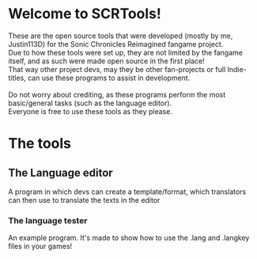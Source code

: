 # Welcome to SCRTools!
These are the open source tools that were developed (mostly by me, Justin113D) for the Sonic Chronicles Reimagined fangame project. <br/>
Due to how these tools were set up, they are not limited by the fangame itself, and as such were made open source in the first place! <br/>
That way other project devs, may they be other fan-projects or full Indie-titles, can use these programs to assist in development. <br/>
<br/>
Do not worry about crediting, as these programs perform the most basic/general tasks (such as the language editor). <br/>
Everyone is free to use these tools as they please. <br/>

# The tools
## The Language editor
A program in which devs can create a template/format, which translators can then use to translate the texts in the editor

### The language tester
An example program. It's made to show how to use the .lang and .langkey files in your games!
